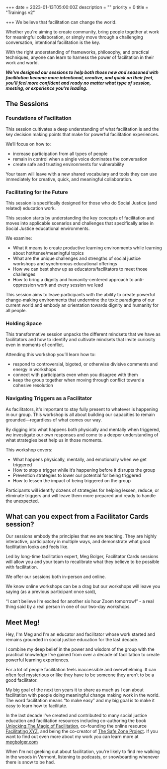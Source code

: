 +++
date = 2023-01-13T05:00:00Z
description = ""
priority = 0
title = "Trainings v2"

+++
We believe that facilitation can change the world.

Whether you're aiming to create community, bring people together at work for meaningful collaboration, or simply move through a challenging conversation, intentional facilitation is the key.

With the right understanding of frameworks, philosophy, and practical techniques, anyone can learn to harness the power of facilitation in their work and world.

**_We’ve designed our sessions to help both those new and seasoned with facilitation become more intentional, creative, and quick on their feet, you'll feel more confident and ready no matter what type of session, meeting, or experience you’re leading._**

## The Sessions

### Foundations of Facilitation

This session cultivates a deep understanding of what facilitation is and the key decision making points that make for powerful facilitation experiences.

We’ll focus on how to:

* increase participation from all types of people
* remain in control when a single voice dominates the conversation
* create safe and trusting environments for vulnerability

Your team will leave with a new shared vocabulary and tools they can use immediately for creative, quick, and meaningful collaboration.

### Facilitating for the Future

This session is specifically designed for those who do Social Justice (and related) education work.

This session starts by understanding the key concepts of facilitation and moves into applicable scenarios and challenges that specifically arise in Social Justice educational environments.

We examine:

* What it means to create productive learning environments while learning about hot/tense/meaningful topics
* What are the unique challenges and strengths of social justice workshops and synchronous educational offerings
* How we can best show up as educators/facilitators to meet those challenges
* How to bring a dignity and humanity-centered approach to anti-oppression work and every session we lead

This session aims to leave participants with the ability to create powerful change-making environments that undermine the toxic paradigms of our current world and embody an orientation towards dignity and humanity for all people.

### Holding Space

This transformative session unpacks the different mindsets that we have as facilitators and how to identify and cultivate mindsets that invite curiosity even in moments of conflict.

Attending this workshop you’ll learn how to:

* respond to controversial, bigoted, or otherwise divisive comments and energy in workshops
* connect with participants even when you disagree with them
* keep the group together when moving through conflict toward a cohesive resolution

### Navigating Triggers as a Facilitator

As facilitators, it's important to stay fully present to whatever is happening in our group. This workshop is all about building our capacities to remain grounded—regardless of what comes our way.

By digging into what happens both physically and mentally when triggered, we investigate our own responses and come to a deeper understanding of what strategies best help us in those moments.

This workshop covers:

* What happens physically, mentally, and emotionally when we get triggered
* How to stop a trigger while it’s happening before it disrupts the group
* Prevention strategies to lower our potential for being triggered
* How to lessen the impact of being triggered on the group

Participants will identify dozens of strategies for helping lessen, reduce, or eliminate triggers and will leave them more prepared and ready to handle the unexpected.

## What can you expect from a Facilitator Cards session?

Our sessions embody the principles that we are teaching. They are highly interactive, participatory in multiple ways, and demonstrate what good facilitation looks and feels like.

Led by long-time facilitation expert, Meg Bolger, Facilitator Cards sessions will allow you and your team to recalibrate what they believe to be possible with facilitation.

We offer our sessions both in-person and online.

We know online workshops can be a drag but our workshops will leave you saying (as a previous participant once said),

“I can’t believe I’m excited for another six hour Zoom tomorrow!” - a real thing said by a real person in one of our two-day workshops.

## Meet Meg!

Hey, I'm Meg and I'm an educator and facilitator whose work started and remains grounded in social justice education for the last decade.

I combine my deep belief in the power and wisdom of the group with the practical knowledge I've gained from over a decade of facilitation to create powerful learning experiences.

For a lot of people facilitation feels inaccessible and overwhelming. It can often feel mysterious or like they have to be someone they aren't to be a good facilitator.

My big goal of the next ten years it to share as much as I can about facilitation with people doing meaningful change making work in the world. The word facilitation means “to make easy” and my big goal is to make it easy to learn how to facilitate.

In the last decade I've created and contributed to many social justice education and facilitation resources including co-authoring the book [Unlocking The Magic of Facilitation](http://facilitationmagic.com/), co-founding the online resource [Facilitating XYZ](http://facilitating.xyz/), and being the co-creator of [The Safe Zone Project](http://thesafezoneproject.com/). If you want to find out even more about my work you can learn more at [megbolger.com](http://megbolger.com/)

When I'm not geeking out about facilitation, you're likely to find me walking in the woods in Vermont, listening to podcasts, or snowboarding whenever there is snow to be had.